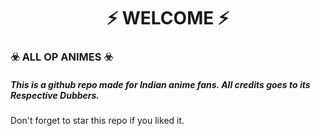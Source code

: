 
<h1 align="center">⚡ WELCOME ⚡</h1>







<h3>☣️ ALL OP ANIMES ☣️</h3>



<h5>This is a github repo made for Indian anime fans. All credits goes to its Respective Dubbers.</h5>



Don't forget to star this repo if you liked it.
